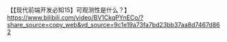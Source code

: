 【【现代前端开发必知15】可观测性是什么？】 https://www.bilibili.com/video/BV1CkqPYnECo/?share_source=copy_web&vd_source=9c1e19a73fa7bd23bb37aa8d7467d862